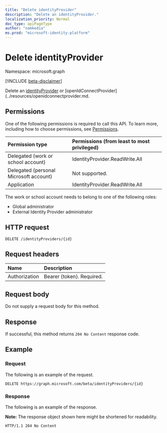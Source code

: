```yaml
---
title: "Delete identityProvider"
description: "Delete an identityProvider."
localization_priority: Normal
doc_type: apiPageType
author: "namkedia"
ms.prod: "microsoft-identity-platform"
---
```


# Delete identityProvider

Namespace: microsoft.graph

[!INCLUDE [beta-disclaimer](../../includes/beta-disclaimer.md)]

Delete an [identityProvider](../resources/identityprovider.md) or [openIdConnectProvider](../resources/openidconnectprovider.md.

## Permissions

One of the following permissions is required to call this API. To learn more, including how to choose permissions, see [Permissions](/graph/permissions-reference).

|Permission type      | Permissions (from least to most privileged)              |
|:--------------------|:---------------------------------------------------------|
|Delegated (work or school account)|IdentityProvider.ReadWrite.All|
|Delegated (personal Microsoft account)| Not supported.|
|Application|IdentityProvider.ReadWrite.All|

The work or school account needs to belong to one of the following roles:
* Global administrator
* External Identity Provider administrator

## HTTP request

<!-- { "blockType": "ignored" } -->
```http
DELETE /identityProviders/{id}
```

## Request headers

|Name|Description|
|:---------------|:----------|
|Authorization|Bearer {token}. Required.|

## Request body

Do not supply a request body for this method.

## Response

If successful, this method returns `204 No Content` response code.

## Example

### Request

The following is an example of the request.

<!-- {
  "blockType": "request",
  "name": "delete_identityprovider"
}
-->
``` http
DELETE https://graph.microsoft.com/beta/identityProviders/{id}
```


### Response

The following is an example of the response.

**Note:** The response object shown here might be shortened for readability.
<!-- {
  "blockType": "response",
  "truncated": true
}
-->
``` http
HTTP/1.1 204 No Content
```
